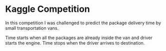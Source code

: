 # Kaggle Competition

In this competition I was challenged to predict the package delivery time by small transportation vans.

Time starts when all the packages are already inside the van and driver starts the engine. Time stops when the driver arrives to destination.
